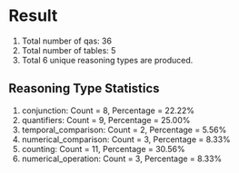 # Result<br/>
1. Total number of qas: 36<br/>
2. Total number of tables: 5<br/>
3. Total 6 unique reasoning types are produced.<br/>
## **Reasoning Type Statistics**<br/>
1. conjunction: Count = 8, Percentage = 22.22%<br/>
2. quantifiers: Count = 9, Percentage = 25.00%<br/>
3. temporal_comparison: Count = 2, Percentage = 5.56%<br/>
4. numerical_comparison: Count = 3, Percentage = 8.33%<br/>
5. counting: Count = 11, Percentage = 30.56%<br/>
6. numerical_operation: Count = 3, Percentage = 8.33%<br/>
